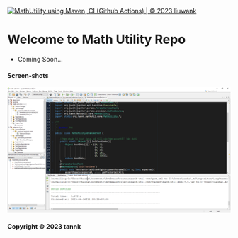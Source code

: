 [![MathUtility using Maven, CI (Github Actions) | © 2023 liuwank](https://github.com/liuwank/math-util-mvn/actions/workflows/math-util-ci.yml/badge.svg)](https://github.com/liuwank/math-util-mvn/actions/workflows/math-util-ci.yml)

# Welcome to Math Utility Repo

* Coming Soon...

#### Screen-shots
![DDT Source code](https://github.com/liuwank/math-util-mvn/blob/main/screenshots/DDT%20Test.png)

#### Copyright &#169; 2023 tannk